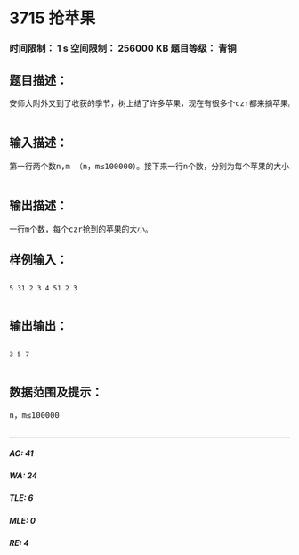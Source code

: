 # 3715 抢苹果   
### 时间限制： 1 s     空间限制： 256000 KB     题目等级： 青铜  
## 题目描述：  

<pre>
安师大附外又到了收获的季节，树上结了许多苹果，现在有很多个czr都来摘苹果。每个czr都想要最大的苹果，所以发生了争执，为了解决他们的矛盾，苹果的lzy主人定了一项特殊的规则：按体重的大小来定顺序，每一轮都是先由胖的先摘（照顾体型大的胖子），每个czr都是很笨的，但不会错过眼前最大的苹果。现在问题来了，一共有n个苹果，m个czr，要你按原顺序输出每个czr可以抢到的苹果的总大小。  

</pre>
  
  
## 输入描述：  

<pre>
第一行两个数n,m （n，m≤100000）。接下来一行n个数，分别为每个苹果的大小。接下来一行m个数，分别为每个czr的体重。  

</pre>
  
  
## 输出描述：  

<pre>
一行m个数，每个czr抢到的苹果的大小。
</pre>
  
  
## 样例输入：  

<pre><code>
5 31 2 3 4 51 2 3  

</code></pre>
  
  
## 输出输出：  

<pre><code>
3 5 7  

</code></pre>
  
  
## 数据范围及提示：  

<pre>
n，m≤100000  

</pre>
  
  
***  

##### AC: 41  
##### WA: 24  
##### TLE: 6  
##### MLE: 0  
##### RE: 4  
